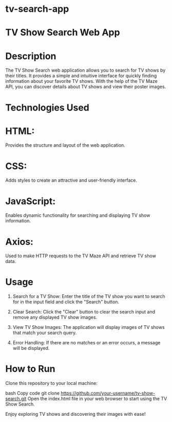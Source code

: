 # tv-search-app

# TV Show Search Web App

# Description
The TV Show Search web application allows you to search for TV shows by their titles. It provides a simple and intuitive interface for quickly finding information about your favorite TV shows. With the help of the TV Maze API, you can discover details about TV shows and view their poster images.

# Technologies Used
# HTML: 
Provides the structure and layout of the web application.

# CSS: 
Adds styles to create an attractive and user-friendly interface.

# JavaScript: 
Enables dynamic functionality for searching and displaying TV show information.

# Axios:
Used to make HTTP requests to the TV Maze API and retrieve TV show data.

# Usage
1. Search for a TV Show: Enter the title of the TV show you want to search for in the input field and click the "Search" button.

2. Clear Search: Click the "Clear" button to clear the search input and remove any displayed TV show images.

3. View TV Show Images: The application will display images of TV shows that match your search query.

4. Error Handling: If there are no matches or an error occurs, a message will be displayed.

# How to Run
Clone this repository to your local machine:

bash
Copy code
git clone https://github.com/your-username/tv-show-search.git
Open the index.html file in your web browser to start using the TV Show Search.

Enjoy exploring TV shows and discovering their images with ease!
